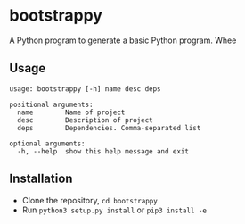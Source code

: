 bootstrappy
=======

A Python program to generate a basic Python program. Whee

Usage
-----

    usage: bootstrappy [-h] name desc deps
    
    positional arguments:
      name        Name of project
      desc        Description of project
      deps        Dependencies. Comma-separated list
    
    optional arguments:
      -h, --help  show this help message and exit

Installation
------------

 * Clone the repository, `cd bootstrappy`
 * Run `python3 setup.py install` or `pip3 install -e`

